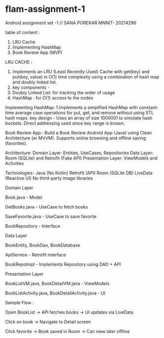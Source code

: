 # flam-assignment-1
Android assignment set -1 // SANA POREKAR MNNIT- 20214296

table of content :
1. LRU Cache
2. Implementing HashMap
3. Book Review App (MVP)

LRU CACHE :
1. Implements an LRU (Least Recently Used) Cache with get(key) and put(key, value) in O(1) time complexity using a combination of hash map and doubly linked list.
2. key components -
1. Doubly Linked List: for tracking the order of usage
2. HashMap : for O(1) access to the nodes

Implementing HashMap:
1.Implements a simplified HashMap with constant-time average case operations for put, get, and remove without using STL hash maps.
key design -
Uses an array of size 1000001 to simulate hash buckets.
Direct addressing used since key range is known.

Book Review App :
Build a Book Review Android App (Java) using Clean Architecture (or MVVM). Supports online browsing and offline saving (favorites).

Architecture:
Domain Layer: Entities, UseCases, Repositories
Data Layer: Room (SQLite) and Retrofit (Fake API)
Presentation Layer: ViewModels and Activities

Technologies-
Java (No Kotlin)
Retrofit (API)
Room (SQLite DB)
LiveData (Reactive UI)
No third-party image libraries

Domain Layer

Book.java - Model

GetBooks.java - UseCase to fetch books

SaveFavorite.java - UseCase to save favorite

BookRepository - Interface

Data Layer

BookEntity, BookDao, BookDatabase

ApiService - Retrofit interface

BookRepoImpl - Implements Repository using DAO + API

Presentation Layer

BookListVM.java, BookDetailVM.java - ViewModels

BookListActivity.java, BookDetailActivity.java - UI

Sample Flow :

Open BookList → API fetches books → UI updates via LiveData

Click on book → Navigate to Detail screen

Click favorite → Book saved in Room → Can view later offline
